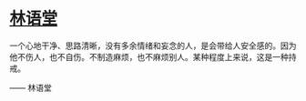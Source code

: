 # [林语堂 ​](https://github.com/miss-shiyi/miss-shiyi/issues/53)

一个心地干净、思路清晰，没有多余情绪和妄念的人，是会带给人安全感的。因为他不伤人，也不自伤。不制造麻烦，也不麻烦别人。某种程度上来说，这是一种持戒。

—— 林语堂 ​